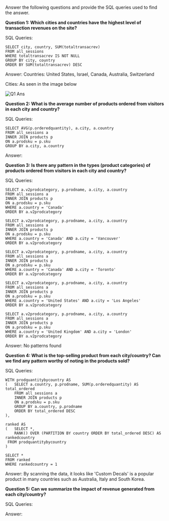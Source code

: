 Answer the following questions and provide the SQL queries used to find the answer.

    
**Question 1: Which cities and countries have the highest level of transaction revenues on the site?**


SQL Queries:

```
SELECT city, country, SUM(totaltransacrev)
FROM all_sessions
WHERE totaltransacrev IS NOT NULL
GROUP BY city, country
ORDER BY SUM(totaltransacrev) DESC

```


Answer: 
Countries: United States, Israel, Canada, Australia, Switzerland

Cities: As seen in the image below

![Q1 Ans](https://github.com/user-attachments/assets/58a6532d-6ebb-41cc-9d16-8c8640022f14)

 

**Question 2: What is the average number of products ordered from visitors in each city and country?**


SQL Queries:

```
SELECT AVG(p.orderedquantity), a.city, a.country
FROM all_sessions a
INNER JOIN products p
ON a.prodsku = p.sku 
GROUP BY a.city, a.country

```


Answer:





**Question 3: Is there any pattern in the types (product categories) of products ordered from visitors in each city and country?**


SQL Queries:

```
SELECT a.v2prodcategory, p.prodname, a.city, a.country
FROM all_sessions a
INNER JOIN products p
ON a.prodsku = p.sku 
WHERE a.country = 'Canada' 
ORDER BY a.v2prodcategory

```
```
SELECT a.v2prodcategory, p.prodname, a.city, a.country
FROM all_sessions a
INNER JOIN products p
ON a.prodsku = p.sku 
WHERE a.country = 'Canada' AND a.city = 'Vancouver'
ORDER BY a.v2prodcategory

```
```
SELECT a.v2prodcategory, p.prodname, a.city, a.country
FROM all_sessions a
INNER JOIN products p
ON a.prodsku = p.sku 
WHERE a.country = 'Canada' AND a.city = 'Toronto'
ORDER BY a.v2prodcategory

```
```
SELECT a.v2prodcategory, p.prodname, a.city, a.country
FROM all_sessions a
INNER JOIN products p
ON a.prodsku = p.sku 
WHERE a.country = 'United States' AND a.city = 'Los Angeles'
ORDER BY a.v2prodcategory

```
```
SELECT a.v2prodcategory, p.prodname, a.city, a.country
FROM all_sessions a
INNER JOIN products p
ON a.prodsku = p.sku 
WHERE a.country = 'United Kingdom' AND a.city = 'London'
ORDER BY a.v2prodcategory

```


Answer: 
No patterns found


**Question 4: What is the top-selling product from each city/country? Can we find any pattern worthy of noting in the products sold?**


SQL Queries:

```
WITH prodquantitybycountry AS 
(	SELECT a.country, p.prodname, SUM(p.orderedquantity) AS total_ordered
	FROM all_sessions a
	INNER JOIN products p
	ON a.prodsku = p.sku
	GROUP BY a.country, p.prodname
	ORDER BY total_ordered DESC
),

ranked AS 
(	SELECT *,
 	RANK() OVER (PARTITION BY country ORDER BY total_ordered DESC) AS rankedcountry
 FROM prodquantitybycountry
)

SELECT * 
FROM ranked
WHERE rankedcountry = 1

```


Answer: 
By scanning the data, it looks like 'Custom Decals' is a popular product in many countries such as Australia, Italy and South Korea. 


**Question 5: Can we summarize the impact of revenue generated from each city/country?**


SQL Queries:



Answer:







